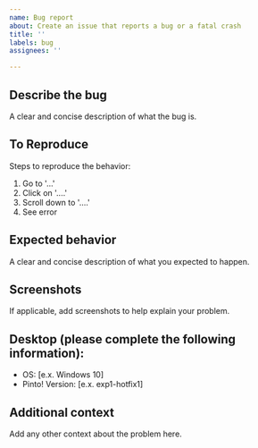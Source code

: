 ```yaml
---
name: Bug report
about: Create an issue that reports a bug or a fatal crash
title: ''
labels: bug
assignees: ''

---
```


## Describe the bug
A clear and concise description of what the bug is.

## To Reproduce
Steps to reproduce the behavior:
1. Go to '...'
2. Click on '....'
3. Scroll down to '....'
4. See error

## Expected behavior
A clear and concise description of what you expected to happen.

## Screenshots
If applicable, add screenshots to help explain your problem.

## Desktop (please complete the following information):
- OS: [e.x. Windows 10]
- Pinto! Version: [e.x. exp1-hotfix1]

## Additional context
Add any other context about the problem here.
